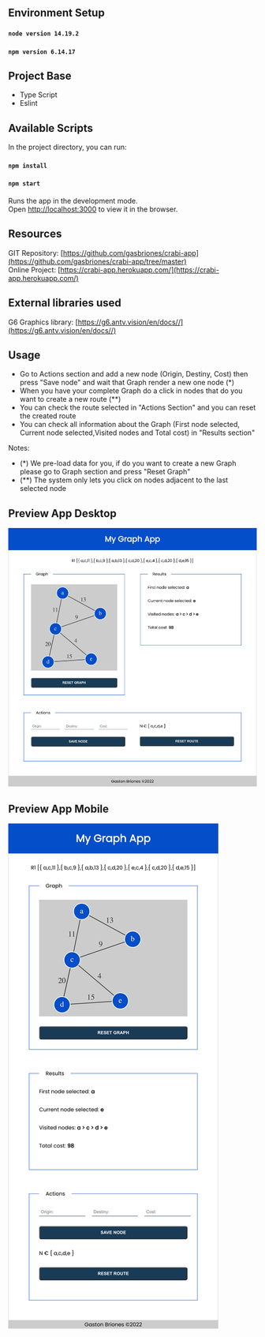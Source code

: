 ## Environment Setup
#### `node version 14.19.2`
#### `npm version 6.14.17`

## Project Base
- Type Script
- Eslint

## Available Scripts

In the project directory, you can run:
#### `npm install`
#### `npm start`

Runs the app in the development mode.\
Open [http://localhost:3000](http://localhost:3000) to view it in the browser.

## Resources
GIT Repository: [https://github.com/gasbriones/crabi-app](https://github.com/gasbriones/crabi-app/tree/master) \
Online Project: [https://crabi-app.herokuapp.com/](https://crabi-app.herokuapp.com/)

## External libraries used
G6 Graphics library: [https://g6.antv.vision/en/docs//](https://g6.antv.vision/en/docs//)

## Usage
- Go to Actions section and add a new node (Origin, Destiny, Cost) then press "Save node" and wait that Graph render a new one node (*)
- When you have your complete Graph do a click in nodes that do you want to create a new route (**)
- You can check the route selected in "Actions Section" and you can reset the created route
- You can check all information about the Graph (First node selected, Current node selected,Visited nodes and Total cost) in "Results section"

Notes:
- (*) We pre-load data for you, if do you want to create a new Graph please go to Graph section and press "Reset Graph"
- (**) The system only lets you click on nodes adjacent to the last selected node

## Preview App Desktop

![ScreenShot](https://github.com/gasbriones/crabi-app/blob/master/captures/capture_1.png)

## Preview App Mobile

![ScreenShot](https://github.com/gasbriones/crabi-app/blob/master/captures/capture_2.png)


